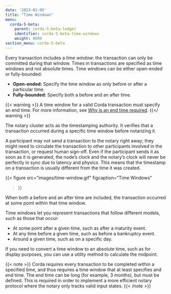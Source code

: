 ```yaml
---
date: '2023-01-05'
title: "Time Windows"
menu:
  corda-5-beta:
    parent: corda-5-beta-ledger
    identifier: corda-5-beta-time-windows
    weight: 8000
section_menu: corda-5-beta
---
```


Every transaction includes a *time window*: the transaction can only be committed during that window. Times in transactions are specified as time windows and not absolute times. Time windows can be either open-ended or fully-bounded:

* **Open-ended:** Specify the time window as only before or after a particular time.
* **Fully-bounded:** Specify both a before and an after time.

{{< warning >}}
A time window for a valid Corda transaction must specify an end time. For more information, see [Why is an end time required](#why-is-an-end-time-required).
{{</ warning >}}

The notary cluster acts as the timestamping authority. It verifies that a transaction occurred during a specific time window before notarizing it.

A participant may not send a transaction to the notary right away; they might need to circulate the transaction to other participants involved in the transaction, or request human sign-off. Even if the participant sends it as soon as it is generated, the node’s clock and the notary’s clock will never be perfectly in sync due to latency and physics. This means that the timestamp on a transaction is usually different from the time it was created.

{{< 
  figure
	 src="images/time-window.gif"
	 figcaption="Time Windows"
>}}

When both a before and an after time are included, the transaction occurred at some point within that time window.

Time windows let you represent transactions that follow different models, such as those that occur:

* At some point after a given time, such as after a maturity event.
* At any time before a given time, such as before a bankruptcy event.
* Around a given time, such as on a specific day.

If you need to convert a time window to an absolute time, such as for display purposes, you can use a utility method to calculate the midpoint.

{{< note >}}
Corda requires every transaction to be completed within a specified time, and thus requires a time window that at least specifies and end time. The end time can be long (for example, 3 months), but must be defined. This is required in order to implement a more efficient notary protocol where the notary only tracks valid input states.
{{< /note >}}